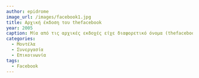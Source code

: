 ```yaml
---
author: epidrome
image_url: /images/facebook1.jpg
title: Αρχική έκδοση του thefacebook 
year: 2005
caption: Μία από τις αρχικές εκδοχές είχε διαφορετικό όνομα (thefacebook) και δεν διέφερε πολύ από ένα απλό σύστημα βάσης δεδομένων με προφίλ χρηστών.
categories:
  - Μοντέλα
  - Συνεργασία
  - Επικοινωνία
tags:
  - Facebook
---
```

